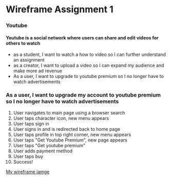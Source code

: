 # Wireframe Assignment 1

### Youtube
   #### Youtube is a social network where users can share and edit videos for others to watch

- as a student, I want to watch a how to video so I can further understand an assignment
- as a creator, I want to upload a video so I can expand my audience and make more ad revenue
- As a user, I want to upgrade to youtube premium so I no longer have to watch advertisements

### As a user, I want to upgrade my account to youtube premium so I no longer have to watch advertisements

1. User navigates to main page using a browser search
2. User taps character icon, new menu appears
3. User taps sign in
4. User signs in and is redirected back to home page
5. User taps profile in top right corner, new menu appears
6. User taps "Get Youtube Premium", new page appears
7. User taps "Get youtube premium"
8. User adds payment method
9. User taps buy
10. Success!

[My wireframe iamge](https://www.figma.com/file/EIVzahfg1P26KcYpzAhCv3/dsgn270-a1?node-id=0%3A1)